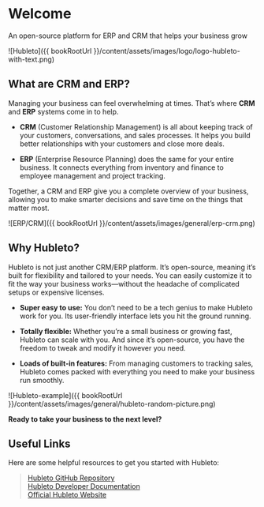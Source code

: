 # Welcome

An open-source platform for ERP and CRM that helps your business grow

![Hubleto]({{ bookRootUrl }}/content/assets/images/logo/logo-hubleto-with-text.png)

## What are CRM and ERP?

Managing your business can feel overwhelming at times. That’s where **CRM** and **ERP** systems come in to help.

* **CRM** (Customer Relationship Management) is all about keeping track of your customers, conversations, and sales processes. It helps you build better relationships with your customers and close more deals.

* **ERP** (Enterprise Resource Planning) does the same for your entire business. It connects everything from inventory and finance to employee management and project tracking.

Together, a CRM and ERP give you a complete overview of your business, allowing you to make smarter decisions and save time on the things that matter most.

![ERP/CRM]({{ bookRootUrl }}/content/assets/images/general/erp-crm.png)

## Why Hubleto?

Hubleto is not just another CRM/ERP platform. It’s open-source, meaning it’s built for flexibility and tailored to your needs. You can easily customize it to fit the way your business works—without the headache of complicated setups or expensive licenses.

* **Super easy to use:** You don’t need to be a tech genius to make Hubleto work for you. Its user-friendly interface lets you hit the ground running.
  
* **Totally flexible:** Whether you’re a small business or growing fast, Hubleto can scale with you. And since it’s open-source, you have the freedom to tweak and modify it however you need.
  
* **Loads of built-in features:** From managing customers to tracking sales, Hubleto comes packed with everything you need to make your business run smoothly.

![Hubleto-example]({{ bookRootUrl }}/content/assets/images/general/hubleto-random-picture.png)

**Ready to take your business to the next level?**

## Useful Links

Here are some helpful resources to get you started with Hubleto:

> [Hubleto GitHub Repository](https://github.com/wai-blue/hubleto)  
> [Hubleto Developer Documentation](https://developer.hubleto.com/about)  
> [Official Hubleto Website](https://www.hubleto.com/en/)
